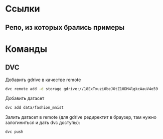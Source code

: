 #  Ссылки

## Репо, из которых брались примеры

# Команды

## DVC

Добавить gdrive в качестве remote
```bash
dvc remote add -d storage gdrive://18ExTxuzi0beJOtZ10DM4lgkcAauV4o59
```

Добавить датасет
```bash
dvc add data/fashion_mnist
```

Залить датасет в remote (для gdrive редиректит в браузер, там нужно залогиниться и дать dvc доступы):
```bash
dvc push
```
